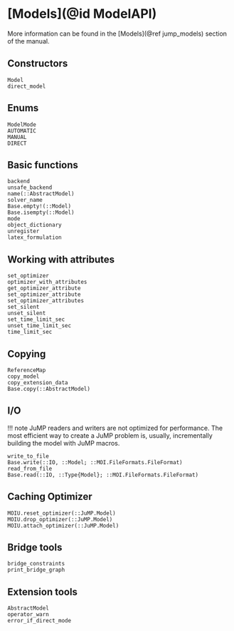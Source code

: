 # [Models](@id ModelAPI)

More information can be found in the [Models](@ref jump_models) section of
the manual.

## Constructors

```@docs
Model
direct_model
```

## Enums

```@docs
ModelMode
AUTOMATIC
MANUAL
DIRECT
```

## Basic functions

```@docs
backend
unsafe_backend
name(::AbstractModel)
solver_name
Base.empty!(::Model)
Base.isempty(::Model)
mode
object_dictionary
unregister
latex_formulation
```

## Working with attributes

```@docs
set_optimizer
optimizer_with_attributes
get_optimizer_attribute
set_optimizer_attribute
set_optimizer_attributes
set_silent
unset_silent
set_time_limit_sec
unset_time_limit_sec
time_limit_sec
```

## Copying

```@docs
ReferenceMap
copy_model
copy_extension_data
Base.copy(::AbstractModel)
```
## I/O

!!! note
    JuMP readers and writers are not optimized for performance. The most
    efficient way to create a JuMP problem is, usually, incrementally building
    the model with JuMP macros.

```@docs
write_to_file
Base.write(::IO, ::Model; ::MOI.FileFormats.FileFormat)
read_from_file
Base.read(::IO, ::Type{Model}; ::MOI.FileFormats.FileFormat)
```

## Caching Optimizer

```@docs
MOIU.reset_optimizer(::JuMP.Model)
MOIU.drop_optimizer(::JuMP.Model)
MOIU.attach_optimizer(::JuMP.Model)
```

## Bridge tools

```@docs
bridge_constraints
print_bridge_graph
```

## Extension tools

```@docs
AbstractModel
operator_warn
error_if_direct_mode
```
